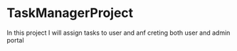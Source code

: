 # TaskManagerProject
In this project I will assign tasks to user and anf creting both user and admin portal
